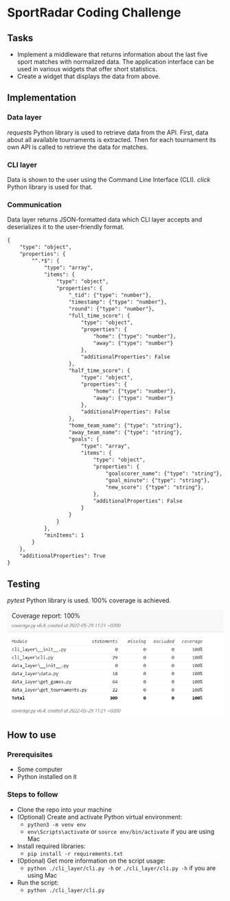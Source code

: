 # SportRadar Coding Challenge

## Tasks

* Implement a middleware that returns information about the last five sport matches with normalized data. The application interface can be used in various widgets that offer short statistics.
* Create a widget that displays the data from above.

## Implementation

### Data layer

*requests* Python library is used to retrieve data from the API.
First, data about all available tournaments is extracted.
Then for each tournament its own API is called to retrieve the data for matches.

### CLI layer

Data is shown to the user using the Command Line Interface (CLI). *click* Python library is used for that.

### Communication

Data layer returns JSON-formatted data which CLI layer accepts and deserializes it to the user-friendly format.

```
{
    "type": "object",
    "properties": {
        "^.*$": {
            "type": "array",
            "items": {
                "type": "object",
                "properties": {
                    "_tid": {"type": "number"},
                    "timestamp": {"type": "number"},
                    "round": {"type": "number"},
                    "full_time_score": {
                        "type": "object",
                        "properties": {
                            "home": {"type": "number"},
                            "away": {"type": "number"}
                        },
                        "additionalProperties": False
                    },
                    "half_time_score": {
                        "type": "object",
                        "properties": {
                            "home": {"type": "number"},
                            "away": {"type": "number"}
                        },
                        "additionalProperties": False
                    },
                    "home_team_name": {"type": "string"},
                    "away_team_name": {"type": "string"},
                    "goals": {
                        "type": "array",
                        "items": {
                            "type": "object",
                            "properties": {
                                "goalscorer_name": {"type": "string"},
                                "goal_minute": {"type": "string"},
                                "new_score": {"type": "string"},
                            },
                            "additionalProperties": False
                        }
                    }
                }
            },
            "minItems": 1
        }
    },
    "additionalProperties": True
}
```

## Testing

*pytest* Python library is used. 100% coverage is achieved.

![](cov.png)

## How to use

### Prerequisites

* Some computer
* Python installed on it

### Steps to follow

* Clone the repo into your machine
* (Optional) Create and activate Python virtual environment:
  * ```python3 -m venv env```
  * ```env\Scripts\activate``` or ```source env/bin/activate``` if you are using Mac
* Install required libraries:
  * ```pip install -r requirements.txt```
* (Optional) Get more information on the script usage:
  * ```python ./cli_layer/cli.py -h``` or ```./cli_layer/cli.py -h``` if you are using Mac
* Run the script:
  * ```python ./cli_layer/cli.py```
